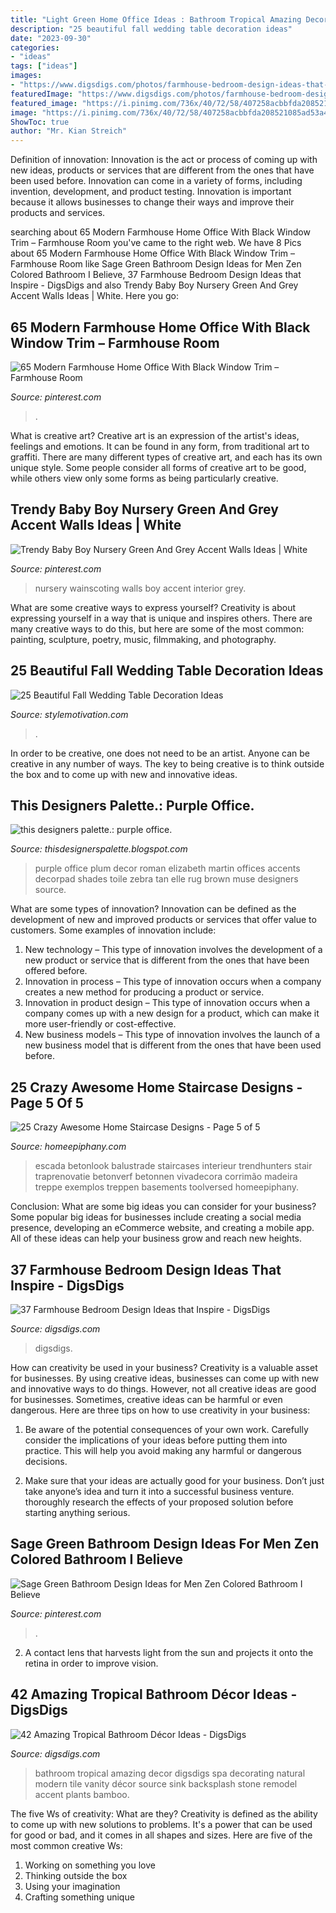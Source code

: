 ```yaml
---
title: "Light Green Home Office Ideas : Bathroom Tropical Amazing Decor Digsdigs Spa Decorating Natural Modern Tile Vanity Décor Source Sink Backsplash Stone Remodel Accent Plants Bamboo"
description: "25 beautiful fall wedding table decoration ideas"
date: "2023-09-30"
categories:
- "ideas"
tags: ["ideas"]
images:
- "https://www.digsdigs.com/photos/farmhouse-bedroom-design-ideas-that-inspire-26-554x788.jpg"
featuredImage: "https://www.digsdigs.com/photos/farmhouse-bedroom-design-ideas-that-inspire-26-554x788.jpg"
featured_image: "https://i.pinimg.com/736x/40/72/58/407258acbbfda208521085ad53a41caa.jpg"
image: "https://i.pinimg.com/736x/40/72/58/407258acbbfda208521085ad53a41caa.jpg"
ShowToc: true
author: "Mr. Kian Streich"
---
```



Definition of innovation:
Innovation is the act or process of coming up with new ideas, products or services that are different from the ones that have been used before. Innovation can come in a variety of forms, including invention, development, and product testing. Innovation is important because it allows businesses to change their ways and improve their products and services.

	

		
searching about 65 Modern Farmhouse Home Office With Black Window Trim – Farmhouse Room you've came to the right web. We have 8 Pics about 65 Modern Farmhouse Home Office With Black Window Trim – Farmhouse Room like Sage Green Bathroom Design Ideas for Men Zen Colored Bathroom I Believe, 37 Farmhouse Bedroom Design Ideas that Inspire - DigsDigs and also Trendy Baby Boy Nursery Green And Grey Accent Walls Ideas | White. Here you go:
		
    
## 65 Modern Farmhouse Home Office With Black Window Trim – Farmhouse Room

<img loading=lazy src="https://i.pinimg.com/736x/f9/34/66/f93466cfb732f9776ad95b0e26a22d33.jpg" onerror="this.onerror=null;this.src='https://tse1.mm.bing.net/th?id=OIP.bACFIvPGHhGSZDLfBgjekgHaJ3&amp;pid=15.1';" alt="65 Modern Farmhouse Home Office With Black Window Trim – Farmhouse Room">

_Source: pinterest.com_

>. 

	

What is creative art?
Creative art is an expression of the artist's ideas, feelings and emotions. It can be found in any form, from traditional art to graffiti. There are many different types of creative art, and each has its own unique style. Some people consider all forms of creative art to be good, while others view only some forms as being particularly creative.

    
## Trendy Baby Boy Nursery Green And Grey Accent Walls Ideas | White

<img loading=lazy src="https://i.pinimg.com/736x/2f/9b/3a/2f9b3a8653c9cdc5e352eff2a00d7e57.jpg" onerror="this.onerror=null;this.src='https://tse1.mm.bing.net/th?id=OIP.Jr42vD7VajITXadEmQuLogAAAA&amp;pid=15.1';" alt="Trendy Baby Boy Nursery Green And Grey Accent Walls Ideas | White">

_Source: pinterest.com_

>nursery wainscoting walls boy accent interior grey. 

	

What are some creative ways to express yourself?
Creativity is about expressing yourself in a way that is unique and inspires others. There are many creative ways to do this, but here are some of the most common: painting, sculpture, poetry, music, filmmaking, and photography.

    
## 25 Beautiful Fall Wedding Table Decoration Ideas

<img loading=lazy src="https://www.stylemotivation.com/wp-content/uploads/2013/09/fall-wedding-10.jpg" onerror="this.onerror=null;this.src='https://tse2.mm.bing.net/th?id=OIP.hLSwEOfPBSOOYTvURHCY8QHaLH&amp;pid=15.1';" alt="25 Beautiful Fall Wedding Table Decoration Ideas">

_Source: stylemotivation.com_

>. 

	

In order to be creative, one does not need to be an artist. Anyone can be creative in any number of ways. The key to being creative is to think outside the box and to come up with new and innovative ideas.

    
## This Designers Palette.: Purple Office.

<img loading=lazy src="http://3.bp.blogspot.com/-03mae5dWPCM/TuDliJuuubI/AAAAAAAABVM/TX1ttiBLAyA/s1600/decorpad2.jpg" onerror="this.onerror=null;this.src='https://tse3.mm.bing.net/th?id=OIP.ZykFUF_p70xD_uAZk_zaGAAAAA&amp;pid=15.1';" alt="this designers palette.: purple office.">

_Source: thisdesignerspalette.blogspot.com_

>purple office plum decor roman elizabeth martin offices accents decorpad shades toile zebra tan elle rug brown muse designers source. 

	

What are some types of innovation?
Innovation can be defined as the development of new and improved products or services that offer value to customers. Some examples of innovation include: 
1. New technology – This type of innovation involves the development of a new product or service that is different from the ones that have been offered before.
2. Innovation in process – This type of innovation occurs when a company creates a new method for producing a product or service.
3. Innovation in product design – This type of innovation occurs when a company comes up with a new design for a product, which can make it more user-friendly or cost-effective.
4. New business models – This type of innovation involves the launch of a new business model that is different from the ones that have been used before.

    
## 25 Crazy Awesome Home Staircase Designs - Page 5 Of 5

<img loading=lazy src="https://homeepiphany.com/wp-content/uploads/2015/07/25-Crazy-Awesome-Home-Staircase-Designs-24.jpg" onerror="this.onerror=null;this.src='https://tse3.mm.bing.net/th?id=OIP.sATJStQCbwPu6qDRYgZotgHaLH&amp;pid=15.1';" alt="25 Crazy Awesome Home Staircase Designs - Page 5 of 5">

_Source: homeepiphany.com_

>escada betonlook balustrade staircases interieur trendhunters stair traprenovatie betonverf betonnen vivadecora corrimão madeira treppe exemplos treppen basements toolversed homeepiphany. 

	

Conclusion: What are some big ideas you can consider for your business?
Some popular big ideas for businesses include creating a social media presence, developing an eCommerce website, and creating a mobile app. All of these ideas can help your business grow and reach new heights.

    
## 37 Farmhouse Bedroom Design Ideas That Inspire - DigsDigs

<img loading=lazy src="https://www.digsdigs.com/photos/farmhouse-bedroom-design-ideas-that-inspire-26-554x788.jpg" onerror="this.onerror=null;this.src='https://tse1.mm.bing.net/th?id=OIP.-Ipzi09bsSqZUpoPBXzTogHaKi&amp;pid=15.1';" alt="37 Farmhouse Bedroom Design Ideas that Inspire - DigsDigs">

_Source: digsdigs.com_

>digsdigs. 

	

How can creativity be used in your business?
Creativity is a valuable asset for businesses. By using creative ideas, businesses can come up with new and innovative ways to do things. However, not all creative ideas are good for businesses. Sometimes, creative ideas can be harmful or even dangerous. Here are three tips on how to use creativity in your business: 
1) Be aware of the potential consequences of your own work. Carefully consider the implications of your ideas before putting them into practice. This will help you avoid making any harmful or dangerous decisions. 

2) Make sure that your ideas are actually good for your business. Don’t just take anyone’s idea and turn it into a successful business venture. thoroughly research the effects of your proposed solution before starting anything serious.

    
## Sage Green Bathroom Design Ideas For Men Zen Colored Bathroom I Believe

<img loading=lazy src="https://i.pinimg.com/736x/40/72/58/407258acbbfda208521085ad53a41caa.jpg" onerror="this.onerror=null;this.src='https://tse1.mm.bing.net/th?id=OIP.DOwmkqeuM9Zuxeamh6a-hAHaLH&amp;pid=15.1';" alt="Sage Green Bathroom Design Ideas for Men Zen Colored Bathroom I Believe">

_Source: pinterest.com_

>. 

	

2. A contact lens that harvests light from the sun and projects it onto the retina in order to improve vision.

    
## 42 Amazing Tropical Bathroom Décor Ideas - DigsDigs

<img loading=lazy src="http://www.digsdigs.com/photos/amazing-tropical-bathroom-decor-ideas-21.jpg" onerror="this.onerror=null;this.src='https://tse3.mm.bing.net/th?id=OIP.u6p9NdAT0aJZhQd0qbwTigHaJ4&amp;pid=15.1';" alt="42 Amazing Tropical Bathroom Décor Ideas - DigsDigs">

_Source: digsdigs.com_

>bathroom tropical amazing decor digsdigs spa decorating natural modern tile vanity décor source sink backsplash stone remodel accent plants bamboo. 

	

The five Ws of creativity: What are they?
Creativity is defined as the ability to come up with new solutions to problems. It's a power that can be used for good or bad, and it comes in all shapes and sizes. Here are five of the most common creative Ws: 
1. Working on something you love 
2. Thinking outside the box 
3. Using your imagination 
4. Crafting something unique 

